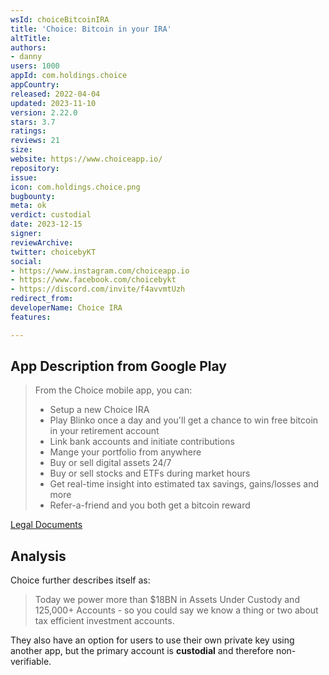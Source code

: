 ```yaml
---
wsId: choiceBitcoinIRA
title: 'Choice: Bitcoin in your IRA'
altTitle: 
authors:
- danny
users: 1000
appId: com.holdings.choice
appCountry: 
released: 2022-04-04
updated: 2023-11-10
version: 2.22.0
stars: 3.7
ratings: 
reviews: 21
size: 
website: https://www.choiceapp.io/
repository: 
issue: 
icon: com.holdings.choice.png
bugbounty: 
meta: ok
verdict: custodial
date: 2023-12-15
signer: 
reviewArchive: 
twitter: choicebyKT
social:
- https://www.instagram.com/choiceapp.io
- https://www.facebook.com/choicebykt
- https://discord.com/invite/f4avvmtUzh
redirect_from: 
developerName: Choice IRA
features: 

---
```


## App Description from Google Play

> From the Choice mobile app, you can:
>
> - Setup a new Choice IRA
> - Play Blinko once a day and you'll get a chance to win free bitcoin in your retirement account
> - Link bank accounts and initiate contributions
> - Mange your portfolio from anywhere
> - Buy or sell digital assets 24/7
> - Buy or sell stocks and ETFs during market hours
> - Get real-time insight into estimated tax savings, gains/losses and more
> - Refer-a-friend and you both get a bitcoin reward

[Legal Documents](https://www.choiceapp.io/resources)

## Analysis 

Choice further describes itself as:

> Today we power more than $18BN in Assets Under Custody and 125,000+ Accounts - so you could say we know a thing or two about tax efficient investment accounts.

They also have an option for users to use their own private key using another app, but the primary account is **custodial** and therefore non-verifiable. 